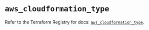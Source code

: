 # `aws_cloudformation_type`

Refer to the Terraform Registry for docs: [`aws_cloudformation_type`](https://registry.terraform.io/providers/hashicorp/aws/5.93.0/docs/resources/cloudformation_type).
